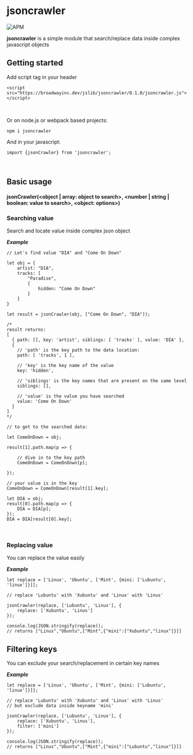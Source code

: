 # jsoncrawler
<img alt="APM" src="https://img.shields.io/apm/l/vim-mode">

**jsoncrawler** is a simple module that search/replace data inside complex javascript objects
<br />

## Getting started
Add script tag in your header
```
<script src="https://broadwayinc.dev/jslib/jsoncrawler/0.1.0/jsoncrawler.js"></script>
```
<br />

Or on node.js or webpack based projects:
```
npm i jsoncrawler
```
And in your javascript:
```
import {jsonCrawler} from 'jsoncrawler';
```
<br />

## Basic usage

#### jsonCrawler(<object | array: object to search>, <number | string | boolean: value to search>, <object: options>)


### Searching value
Search and locate value inside complex json object

**_Example_**

```
// Let's find value "DIA" and "Come On Down"

let obj = {
    artist: "DIA",
    tracks: [
        "Paradise",
        {
            hidden: "Come On Down"
        }
    ]
}

let result = jsonCrawler(obj, ["Come On Down", "DIA"]);

/*
result returns:
[
  { path: [], key: 'artist', siblings: [ 'tracks' ], value: 'DIA' },
  {
    // 'path' is the key path to the data location:
    path: [ 'tracks', 1 ],
    
    // 'key' is the key name of the value
    key: 'hidden',
    
    // 'siblings' is the key names that are present on the same level
    siblings: [],
    
    // 'value' is the value you have searched
    value: 'Come On Down'
  }
]
*/

// to get to the searched data:

let ComeOnDown = obj;

result[1].path.map(p => {

    // dive in to the key path
    ComeOnDown = ComeOnDown[p];
    
});

// your value is in the key
ComeOnDown = ComeOnDown[result[1].key];

let DIA = obj;
result[0].path.map(p => {
    DIA = DIA[p];
});
DIA = DIA[result[0].key];

```

<br />

### Replacing value
You can replace the value easily

**_Example_**

```
let replace = ['Linux', 'Ubuntu', ['Mint', {mini: ['Lubuntu', 'linux']}]];

// replace 'Lubuntu' with 'Xubuntu' and 'Linux' with 'Linus'
 
jsonCrawler(replace, ['Lubuntu', 'Linux'], {
    replace: ['Xubuntu', 'Linus']
});

console.log(JSON.stringify(replace));
// returns ["Linus","Ubuntu",["Mint",{"mini":["Xubuntu","linux"]}]]

```

## Filtering keys
You can exclude your search/replacement in certain key names

**_Example_**

```
let replace = ['Linux', 'Ubuntu', ['Mint', {mini: ['Lubuntu', 'linux']}]];

// replace 'Lubuntu' with 'Xubuntu' and 'Linux' with 'Linus'
// but exclude data inside keyname 'mini'
 
jsonCrawler(replace, ['Lubuntu', 'Linux'], {
    replace: ['Xubuntu', 'Linus'],
    filter: ['mini']
});

console.log(JSON.stringify(replace));
// returns ["Linus","Ubuntu",["Mint",{"mini":["Lubuntu","linux"]}]]

```